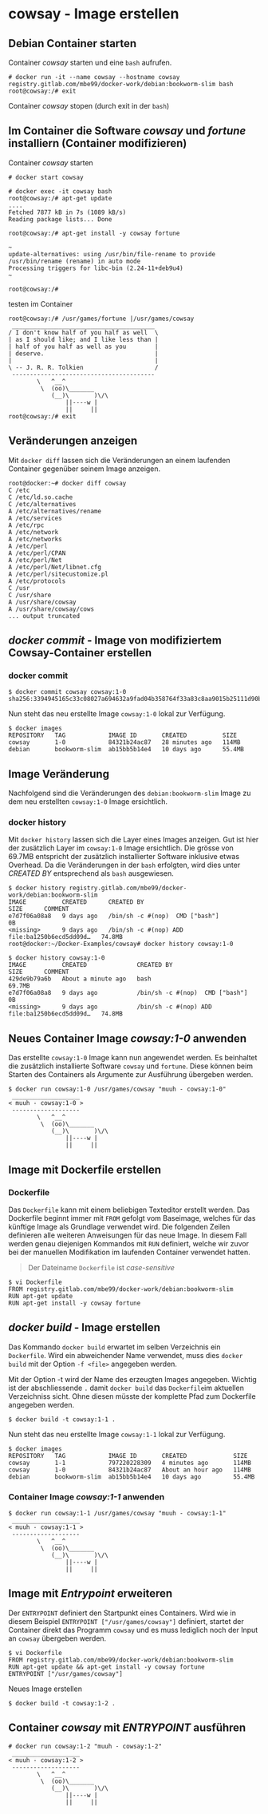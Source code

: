# cowsay - Image erstellen

## Debian Container starten

Container *cowsay* starten und eine `bash` aufrufen. 

```
# docker run -it --name cowsay --hostname cowsay registry.gitlab.com/mbe99/docker-work/debian:bookworm-slim bash
root@cowsay:/# exit
```

Container *cowsay* stopen (durch exit in der `bash`)




## Im Container die Software *cowsay* und *fortune* installiern (Container modifizieren)

Container *cowsay* starten

```
# docker start cowsay

# docker exec -it cowsay bash
root@cowsay:/# apt-get update
....
Fetched 7877 kB in 7s (1089 kB/s)
Reading package lists... Done

root@cowsay:/# apt-get install -y cowsay fortune

~
update-alternatives: using /usr/bin/file-rename to provide /usr/bin/rename (rename) in auto mode
Processing triggers for libc-bin (2.24-11+deb9u4) 
~

root@cowsay:/#

```

testen im Container

``` 
root@cowsay:/# /usr/games/fortune |/usr/games/cowsay
 ________________________________________
/ I don't know half of you half as well  \
| as I should like; and I like less than |
| half of you half as well as you        |
| deserve.                               |
|                                        |
\ -- J. R. R. Tolkien                    /
 ----------------------------------------
        \   ^__^
         \  (oo)\_______
            (__)\       )\/\
                ||----w |
                ||     ||
root@cowsay:/# exit
```

## Veränderungen anzeigen

Mit `docker diff` lassen sich die Veränderungen an einem laufenden Container gegenüber seinem Image anzeigen.

```
root@docker:~# docker diff cowsay
C /etc
C /etc/ld.so.cache
C /etc/alternatives
A /etc/alternatives/rename
A /etc/services
A /etc/rpc
A /etc/network
A /etc/networks
A /etc/perl
A /etc/perl/CPAN
A /etc/perl/Net
A /etc/perl/Net/libnet.cfg
A /etc/perl/sitecustomize.pl
A /etc/protocols
C /usr
C /usr/share
A /usr/share/cowsay
A /usr/share/cowsay/cows
... output truncated
```

## *docker commit* - Image von modifiziertem Cowsay-Container erstellen

### docker commit

```
$ docker commit cowsay cowsay:1-0
sha256:3394945165c33c08027a694632a9fad04b358764f33a83c8aa9015b25111d90b
```

Nun steht das neu erstellte Image `cowsay:1-0` lokal zur Verfügung.

```
$ docker images
REPOSITORY   TAG            IMAGE ID       CREATED          SIZE
cowsay       1-0            84321b24ac87   28 minutes ago   114MB
debian       bookworm-slim  ab15bb5b14e4   10 days ago      55.4MB
```

## Image Veränderung

Nachfolgend sind die Veränderungen des `debian:bookworm-slim` Image zu dem neu erstellten `cowsay:1-0` Image ersichtlich.

### docker history

Mit `docker history` lassen sich die Layer eines Images anzeigen. Gut ist hier der zusätzlich Layer  im `cowsay:1-0` Image ersichtlich. Die grösse von 69.7MB entspricht der zusätzlich installierter Software inklusive etwas Overhead. Da die Veränderungen in der `bash` erfolgten, wird dies unter *CREATED BY* entsprechend als `bash` ausgewiesen.

```
$ docker history registry.gitlab.com/mbe99/docker-work/debian:bookworm-slim
IMAGE          CREATED      CREATED BY                                      SIZE      COMMENT
e7d7f06a08a8   9 days ago   /bin/sh -c #(nop)  CMD ["bash"]                 0B
<missing>      9 days ago   /bin/sh -c #(nop) ADD file:ba1250b6ecd5dd09d…   74.8MB
root@docker:~/Docker-Examples/cowsay# docker history cowsay:1-0

$ docker history cowsay:1-0
IMAGE          CREATED              CREATED BY                                      SIZE      COMMENT
429de9b79a6b   About a minute ago   bash                                            69.7MB
e7d7f06a08a8   9 days ago           /bin/sh -c #(nop)  CMD ["bash"]                 0B
<missing>      9 days ago           /bin/sh -c #(nop) ADD file:ba1250b6ecd5dd09d…   74.8MB
```

## Neues Container Image *cowsay:1-0* anwenden

Das erstellte `cowsay:1-0` Image kann nun angewendet werden. Es beinhaltet die zusätzlich installierte Software `cowsay` und `fortune`. Diese können beim Starten des Containers als Argumente zur Ausführung übergeben werden.

```
$ docker run cowsay:1-0 /usr/games/cowsay "muuh - cowsay:1-0"
 ___________________
< muuh - cowsay:1-0 >
 -------------------
        \   ^__^
         \  (oo)\_______
            (__)\       )\/\
                ||----w |
                ||     ||
```


## Image mit Dockerfile erstellen

### Dockerfile

Das `Dockerfile` kann mit einem beliebigen Texteditor erstellt werden. Das Dockerfile beginnt immer mit `FROM` gefolgt vom Baseimage, welches für das künftige Image als Grundlage verwendet wird. Die folgenden Zeilen definieren alle weiteren Anweisungen für das neue Image. In diesem Fall werden genau diejenigen Kommandos mit `RUN` definiert, welche wir zuvor bei der manuellen Modifikation im laufenden Container verwendet hatten.

> Der Dateiname `Dockerfile` ist *case-sensitive*

```
$ vi Dockerfile
FROM registry.gitlab.com/mbe99/docker-work/debian:bookworm-slim
RUN apt-get update
RUN apt-get install -y cowsay fortune
```

## *docker build* - Image erstellen

Das Kommando `docker build` erwartet im selben Verzeichnis ein `Dockerfile`. Wird ein abweichender Name verwendet, muss dies `docker build` mit der Option `-f <file>` angegeben werden.

Mit der Option -t wird der Name des erzeugten Images angegeben. Wichtig ist der abschliessende `.` damit `docker build` das `Dockerfile`im aktuellen Verzeichniss sicht. Ohne diesen müsste der komplette Pfad zum Dockerfile angegeben werden.

```
$ docker build -t cowsay:1-1 .
```
Nun steht das neu erstellte Image `cowsay:1-1` lokal zur Verfügung.

```
$ docker images
REPOSITORY   TAG            IMAGE ID       CREATED             SIZE
cowsay       1-1            797220228309   4 minutes ago       114MB
cowsay       1-0            84321b24ac87   About an hour ago   114MB
debian       bookworm-slim  ab15bb5b14e4   10 days ago         55.4MB
```



### Container Image *cowsay:1-1* anwenden

```
$ docker run cowsay:1-1 /usr/games/cowsay "muuh - cowsay:1-1"
 ___________________
< muuh - cowsay:1-1 >
 -------------------
        \   ^__^
         \  (oo)\_______
            (__)\       )\/\
                ||----w |
                ||     ||
```

## Image mit *Entrypoint* erweiteren

Der `ENTRYPOINT` definiert den Startpunkt eines Containers. Wird wie in diesem Beispiel `ENTRYPOINT ["/usr/games/cowsay"]` definiert, startet der Container direkt das Programm `cowsay` und es muss lediglich noch der Input an `cowsay` übergeben werden.

```` 
$ vi Dockerfile
FROM registry.gitlab.com/mbe99/docker-work/debian:bookworm-slim
RUN apt-get update && apt-get install -y cowsay fortune
ENTRYPOINT ["/usr/games/cowsay"]
```` 

Neues Image erstellen

```
$ docker build -t cowsay:1-2 .
```


## Container *cowsay* mit *ENTRYPOINT* ausführen

```
# docker run cowsay:1-2 "muuh - cowsay:1-2"
 ___________________
< muuh - cowsay:1-2 >
 -------------------
        \   ^__^
         \  (oo)\_______
            (__)\       )\/\
                ||----w |
                ||     ||
```
